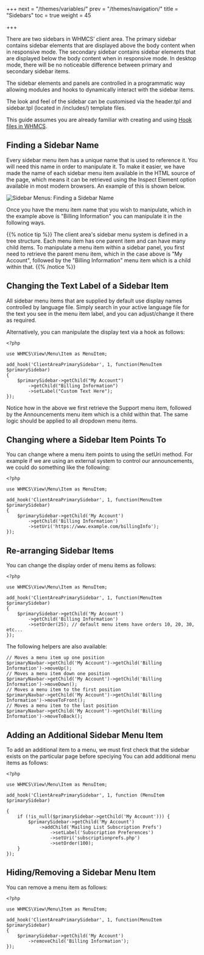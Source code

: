 +++
next = "/themes/variables/"
prev = "/themes/navigation/"
title = "Sidebars"
toc = true
weight = 45

+++

There are two sidebars in WHMCS’ client area. The primary sidebar contains sidebar elements that are displayed above the body content when in responsive mode. The secondary sidebar contains sidebar elements that are displayed below the body content when in responsive mode. In desktop mode, there will be no noticeable difference between primary and secondary sidebar items.

The sidebar elements and panels are controlled in a programmatic way allowing modules and hooks to dynamically interact with the sidebar items.

The look and feel of the sidebar can be customised via the header.tpl and sidebar.tpl (located in /includes/) template files.

This guide assumes you are already familiar with creating and using [Hook files in WHMCS](/hooks/).

## Finding a Sidebar Name

Every sidebar menu item has a unique name that is used to reference it. You will need this name in order to manipulate it. To make it easier, we have made the name of each sidebar menu item available in the HTML source of the page, which means it can be retrieved using the Inspect Element option available in most modern browsers. An example of this is shown below.

![Sidebar Menus: Finding a Sidebar Name](find-sidebar-name.png)

Once you have the menu item name that you wish to manipulate, which in the example above is "Billing Information" you can manipulate it in the following ways.

{{% notice tip %}}
The client area's sidebar menu system is defined in a tree structure. Each menu item has one parent item and can have many child items. To manipulate a menu item within a sidebar panel, you first need to retrieve the parent menu item, which in the case above is "My Account", followed by the "Billing Information" menu item which is a child within that.
{{% /notice %}}

## Changing the Text Label of a Sidebar Item

All sidebar menu items that are supplied by default use display names controlled by language file. Simply search in your active language file for the text you see in the menu item label, and you can adjust/change it there as required.

Alternatively, you can manipulate the display text via a hook as follows:

```
<?php

use WHMCS\View\Menu\Item as MenuItem;

add_hook('ClientAreaPrimarySidebar', 1, function(MenuItem $primarySidebar)
{
    $primarySidebar->getChild("My Account")
        ->getChild("Billing Information")
        ->setLabel("Custom Text Here");
});
```

Notice how in the above we first retrieve the Support menu item, followed by the Announcements menu item which is a child within that. The same logic should be applied to all dropdown menu items.

## Changing where a Sidebar Item Points To

You can change where a menu item points to using the setUri method. For example if we are using an external system to control our announcements, we could do something like the following:

```
<?php

use WHMCS\View\Menu\Item as MenuItem;

add_hook('ClientAreaPrimarySidebar', 1, function(MenuItem $primarySidebar)
{
    $primarySidebar->getChild('My Account')
        ->getChild('Billing Information')
        ->setUri('https://www.example.com/billingInfo');
});
```

## Re-arranging Sidebar Items

You can change the display order of menu items as follows:

```
<?php

use WHMCS\View\Menu\Item as MenuItem;

add_hook('ClientAreaPrimarySidebar', 1, function(MenuItem $primarySidebar)
{
    $primarySidebar->getChild('My Account')
        ->getChild('Billing Information')
        ->setOrder(25); // default menu items have orders 10, 20, 30, etc...
});
```

The following helpers are also available:

```
// Moves a menu item up one position
$primaryNavbar->getChild('My Account')->getChild('Billing Information')->moveUp();
// Moves a menu item down one position
$primaryNavbar->getChild('My Account')->getChild('Billing Information')->moveDown();
// Moves a menu item to the first position
$primaryNavbar->getChild('My Account')->getChild('Billing Information')->moveToFront();
// Moves a menu item to the last position
$primaryNavbar->getChild('My Account')->getChild('Billing Information')->moveToBack();
```

## Adding an Additional Sidebar Menu Item

To add an additional item to a menu, we must first check that the sidebar exists on the particular page before speciying You can add additional menu items as follows:

```
<?php

use WHMCS\View\Menu\Item as MenuItem;

add_hook('ClientAreaPrimarySidebar', 1, function (MenuItem $primarySidebar)

{
    if (!is_null($primarySidebar->getChild('My Account'))) {
        $primarySidebar->getChild('My Account')
            ->addChild('Mailing List Subscription Prefs')
                ->setLabel('Subscription Preferences')
                ->setUri('subscriptionprefs.php')
                ->setOrder(100);
    }
});
```

## Hiding/Removing a Sidebar Menu Item

You can remove a menu item as follows:

```
<?php

use WHMCS\View\Menu\Item as MenuItem;

add_hook('ClientAreaPrimarySidebar', 1, function(MenuItem $primarySidebar)
{
    $primarySidebar->getChild('My Account')
        ->removeChild('Billing Information');
});
```
